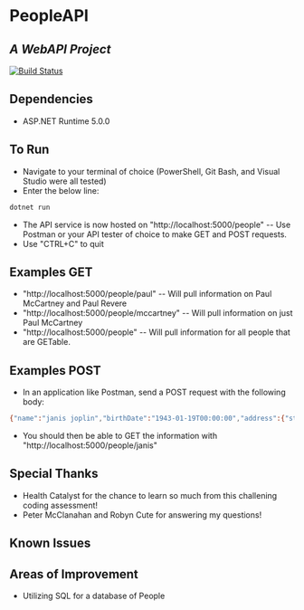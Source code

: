 # PeopleAPI
## _A WebAPI Project_

[![Build Status](https://travis-ci.org/joemccann/dillinger.svg?branch=master)](https://travis-ci.org/joemccann/dillinger)

## Dependencies
- ASP.NET Runtime 5.0.0

## To Run
- Navigate to your terminal of choice (PowerShell, Git Bash, and Visual Studio were all tested)
- Enter the below line:
```sh
dotnet run
```
- The API service is now hosted on "http://localhost:5000/people"
-- Use Postman or your API tester of choice to make GET and POST requests.
- Use "CTRL+C" to quit

## Examples GET
- "http://localhost:5000/people/paul"
-- Will pull information on Paul McCartney and Paul Revere
- "http://localhost:5000/people/mccartney"
-- Will pull information on just Paul McCartney
- "http://localhost:5000/people"
-- Will pull information for all people that are GETable.

## Examples POST
- In an application like Postman, send a POST request with the following body:
```sh
{"name":"janis joplin","birthDate":"1943-01-19T00:00:00","address":{"street":"635 ashbury street","city":"san francisco","state":"California","zip":94117},"interests":["painting","reading","poetry"]}
```
- You should then be able to GET the information with "http://localhost:5000/people/janis"

## Special Thanks
- Health Catalyst for the chance to learn so much from this challening coding assessment!
- Peter McClanahan and Robyn Cute for answering my questions!

## Known Issues

## Areas of Improvement
- Utilizing SQL for a database of People